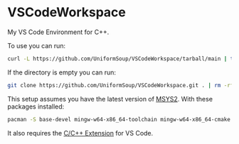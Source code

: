 # VSCodeWorkspace
My VS Code Environment for C++.

To use you can run:
```bash
curl -L https://github.com/UniformSoup/VSCodeWorkspace/tarball/main | tar --exclude='README.md' --exclude='LICENSE' --strip=1 -zx
```
If the directory is empty you can run:
```bash
git clone https://github.com/UniformSoup/VSCodeWorkspace.git . | rm -rf .git LICENSE README.md
```

This setup assumes you have the latest version of [MSYS2](https://msys2.org/#installation).
With these packages installed:
```bash
pacman -S base-devel mingw-w64-x86_64-toolchain mingw-w64-x86_64-cmake mingw-w64-x86_64-ninja
```
It also requires the [C/C++ Extension](https://github.com/microsoft/vscode-cpptools) for VS Code.
